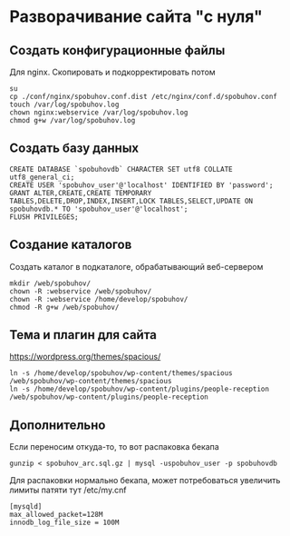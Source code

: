 Разворачивание сайта "с нуля"
=============================

Создать конфигурационные файлы
--------------------------------------------------

Для nginx. Скопировать и подкорректировать потом
```
su
cp ./conf/nginx/spobuhov.conf.dist /etc/nginx/conf.d/spobuhov.conf
touch /var/log/spobuhov.log
chown nginx:webservice /var/log/spobuhov.log
chmod g+w /var/log/spobuhov.log
```

Создать базу данных
-------------------

```
CREATE DATABASE `spobuhovdb` CHARACTER SET utf8 COLLATE utf8_general_ci;
CREATE USER 'spobuhov_user'@'localhost' IDENTIFIED BY 'password';
GRANT ALTER,CREATE,CREATE TEMPORARY TABLES,DELETE,DROP,INDEX,INSERT,LOCK TABLES,SELECT,UPDATE ON spobuhovdb.* TO 'spobuhov_user'@'localhost';
FLUSH PRIVILEGES;
```

Создание каталогов
------------------

Создать каталог в подкаталоге, обрабатывающий веб-сервером
```
mkdir /web/spobuhov/
chown -R :webservice /web/spobuhov/
chown -R :webservice /home/develop/spobuhov/
chmod -R g+w /web/spobuhov/
```


Тема и плагин для сайта
--------------
https://wordpress.org/themes/spacious/

```
ln -s /home/develop/spobuhov/wp-content/themes/spacious /web/spobuhov/wp-content/themes/spacious
ln -s /home/develop/spobuhov/wp-content/plugins/people-reception /web/spobuhov/wp-content/plugins/people-reception
```


Дополнительно
-------------

Если переносим откуда-то, то вот распаковка бекапа
```
gunzip < spobuhov_arc.sql.gz | mysql -uspobuhov_user -p spobuhovdb
```

Для распаковки нормально бекапа, может потребоваться увеличить лимиты патяти тут /etc/my.cnf
```
[mysqld]
max_allowed_packet=128M
innodb_log_file_size = 100M
```
